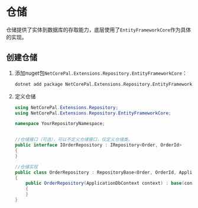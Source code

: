 # 仓储

仓储提供了实体到数据库的存取能力，底层使用了`EntityFrameworkCore`作为具体的实现。

## 创建仓储

1. 添加nuget包`NetCorePal.Extensions.Repository.EntityFrameworkCore`：

    ```bash
    dotnet add package NetCorePal.Extensions.Repository.EntityFrameworkCore
    ```

2. 定义仓储

    ```csharp
    using NetCorePal.Extensions.Repository;
    using NetCorePal.Extensions.Repository.EntityFrameworkCore;

    namespace YourRepositoryNamespace;


    //仓储接口（可选），可以不定义仓储接口，仅定义仓储类。
    public interface IOrderRepository : IRepository<Order, OrderId>
    {
    }

    //仓储实现
    public class OrderRepository : RepositoryBase<Order, OrderId, ApplicationDbContext>, IOrderRepository
    {
        public OrderRepository(ApplicationDbContext context) : base(context)
        {
        }
    }
    ```
